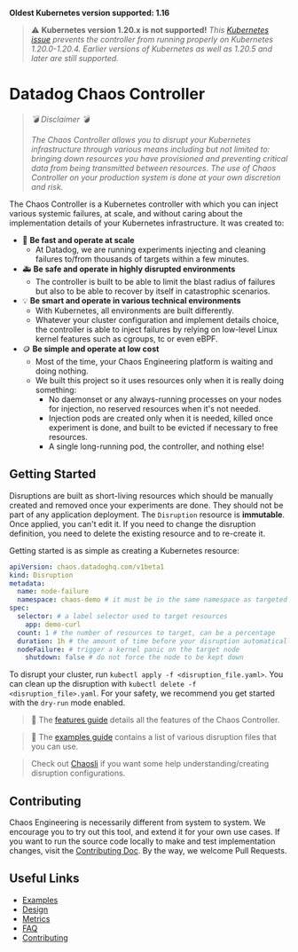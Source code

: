 **Oldest Kubernetes version supported: 1.16**

> :warning: **Kubernetes version 1.20.x is not supported!** _This [Kubernetes issue](https://github.com/kubernetes/kubernetes/issues/97288) prevents the controller from running properly on Kubernetes 1.20.0-1.20.4. Earlier versions of Kubernetes as well as 1.20.5 and later are still supported._

# Datadog Chaos Controller

> *:bomb: Disclaimer :bomb:*
>
> _The Chaos Controller allows you to disrupt your Kubernetes infrastructure through various means including but not limited to: bringing down resources you have provisioned and preventing critical data from being transmitted between resources. The use of Chaos Controller on your production system is done at your own discretion and risk._

The Chaos Controller is a Kubernetes controller with which you can inject various systemic failures, at scale, and without caring about the implementation details of your Kubernetes infrastructure. It was created to:

* 🐇 **Be fast and operate at scale**
  * At Datadog, we are running experiments injecting and cleaning failures to/from thousands of targets within a few minutes.
* 🚑 **Be safe and operate in highly disrupted environments**
  * The controller is built to be able to limit the blast radius of failures but also to be able to recover by itself in catastrophic scenarios.
* 💡 **Be smart and operate in various technical environments**
  * With Kubernetes, all environments are built differently.
  * Whatever your cluster configuration and implement details choice, the controller is able to inject failures by relying on low-level Linux kernel features such as cgroups, tc or even eBPF.
* 🪙 **Be simple and operate at low cost**
  * Most of the time, your Chaos Engineering platform is waiting and doing nothing.
  * We built this project so it uses resources only when it is really doing something:
    * No daemonset or any always-running processes on your nodes for injection, no reserved resources when it's not needed.
    * Injection pods are created only when it is needed, killed once experiment is done, and built to be evicted if necessary to free resources.
    * A single long-running pod, the controller, and nothing else!

## Getting Started

Disruptions are built as short-living resources which should be manually created and removed once your experiments are done. They should not be part of any application deployment. The `Disruption` resource is **immutable**. Once applied, you can't edit it. If you need to change the disruption definition, you need to delete the existing resource and to re-create it.

Getting started is as simple as creating a Kubernetes resource:

```yaml
apiVersion: chaos.datadoghq.com/v1beta1
kind: Disruption
metadata:
  name: node-failure
  namespace: chaos-demo # it must be in the same namespace as targeted resources
spec:
  selector: # a label selector used to target resources
    app: demo-curl
  count: 1 # the number of resources to target, can be a percentage
  duration: 1h # the amount of time before your disruption automatically terminates itself, for safety
  nodeFailure: # trigger a kernel panic on the target node
    shutdown: false # do not force the node to be kept down
```

To disrupt your cluster, run `kubectl apply -f <disruption_file.yaml>`. You can clean up the disruption with `kubectl delete -f <disruption_file>.yaml`. For your safety, we recommend you get started with the `dry-run` mode enabled.

> :open_book: The [features guide](docs/features.md) details all the features of the Chaos Controller.

> :open_book: The [examples guide](docs/examples.md) contains a list of various disruption files that you can use.

> Check out [Chaosli](./cli/chaosli/README.md) if you want some help understanding/creating disruption configurations.

## Contributing

Chaos Engineering is necessarily different from system to system. We encourage you to try out this tool, and extend it for your own use cases. If you want to run the source code locally to make and test implementation changes, visit the [Contributing Doc](CONTRIBUTING.md). By the way, we welcome Pull Requests.

## Useful Links

- [Examples](docs/features.md#disruption-examples)
- [Design](docs/design.md)
- [Metrics](docs/metrics.md)
- [FAQ](docs/faq.md)
- [Contributing](CONTRIBUTING.md)
